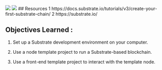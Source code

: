 <img src='./screenshot/commandlineapplication.jpg' />

<img src='./screenshot/TcpListener.jpg' />
## Resources
1 https://docs.substrate.io/tutorials/v3/create-your-first-substrate-chain/
2  https://substrate.io/ 


## Objectives Learned :

1. Set up a Substrate development environment on your computer.

2. Use a node template project to run a Substrate-based blockchain.

3. Use a front-end template project to interact with the template node.


